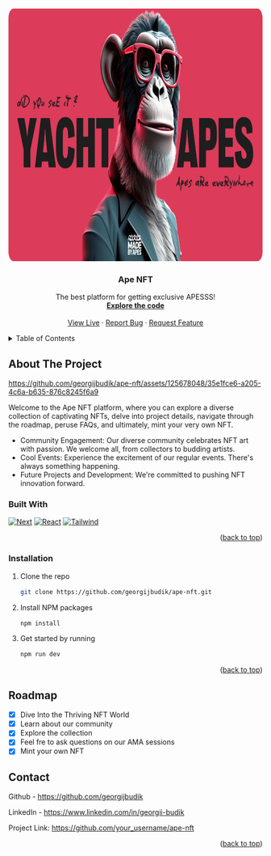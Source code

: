 
<a name="readme-top"></a>

<br />
<div align="center">
  <a href="https://github.com/georgijbudik/ape-nft">
    <img src="/public/images/og-image.png" alt="OG image" width="1200" height="500">
  </a>

  <h3 align="center">Ape NFT</h3>

  <p align="center">
    The best platform for getting exclusive APESSS!
    <br />
    <a href="https://github.com/georgijbudik/ape-nft"><strong>Explore the code</strong></a>
    <br />
    <br />
    <a href="https://ape-nft-murex.vercel.app/">View Live</a>
    ·
    <a href="https://github.com/georgijbudik/ape-nft/issues">Report Bug</a>
    ·
    <a href="https://github.com/georgijbudik/ape-nft/issues">Request Feature</a>
  </p>
</div>



<!-- TABLE OF CONTENTS -->
<details>
  <summary>Table of Contents</summary>
  <ol>
    <li>
      <a href="#about-the-project">About The Project</a>
      <ul>
        <li><a href="#built-with">Built With</a></li>
      </ul>
    </li>
    <li><a href="#roadmap">Roadmap</a></li>
    <li><a href="#contact">Contact</a></li>
  </ol>
</details>


<!-- ABOUT THE PROJECT -->
## About The Project

https://github.com/georgijbudik/ape-nft/assets/125678048/35e1fce6-a205-4c6a-b635-876c8245f6a9

Welcome to the Ape NFT platform, where you can explore a diverse collection of captivating NFTs, delve into project details, navigate through the roadmap, peruse FAQs, and ultimately, mint your very own NFT.

- Community Engagement: Our diverse community celebrates NFT art with passion. We welcome all, from collectors to budding artists.
- Cool Events: Experience the excitement of our regular events. There's always something happening.
- Future Projects and Development: We're committed to pushing NFT innovation forward.


### Built With

[![Next][Next.js]][Next-url]
[![React][React.js]][React-url]
[![Tailwind][Tailwind-css]][Tailwind-url]

<p align="right">(<a href="#readme-top">back to top</a>)</p>


### Installation

1. Clone the repo
   ```sh
   git clone https://github.com/georgijbudik/ape-nft.git
   ```
3. Install NPM packages
   ```sh
   npm install
   ```
4. Get started by running
   ```sh
   npm run dev
   ```

<p align="right">(<a href="#readme-top">back to top</a>)</p>


<!-- ROADMAP -->
## Roadmap

- [x] Dive Into the Thriving NFT World
- [x] Learn about our community
- [x] Explore the collection
- [x] Feel fre to ask questions on our AMA sessions
- [x] Mint your own NFT

<!-- CONTACT -->
## Contact

Github - https://github.com/georgijbudik

LinkedIn - https://www.linkedin.com/in/georgii-budik

Project Link: https://github.com/your_username/ape-nft

<p align="right">(<a href="#readme-top">back to top</a>)</p>


[Next.js]: https://img.shields.io/badge/next.js-000000?style=for-the-badge&logo=nextdotjs&logoColor=white
[Next-url]: https://nextjs.org/
[React.js]: https://img.shields.io/badge/React-20232A?style=for-the-badge&logo=react&logoColor=61DAFB
[React-url]: https://reactjs.org/
[Tailwind-css]: https://img.shields.io/badge/Tailwind_CSS-38B2AC?style=for-the-badge&logo=tailwind-css&logoColor=white
[Tailwind-url]: https://tailwindcss.com/

